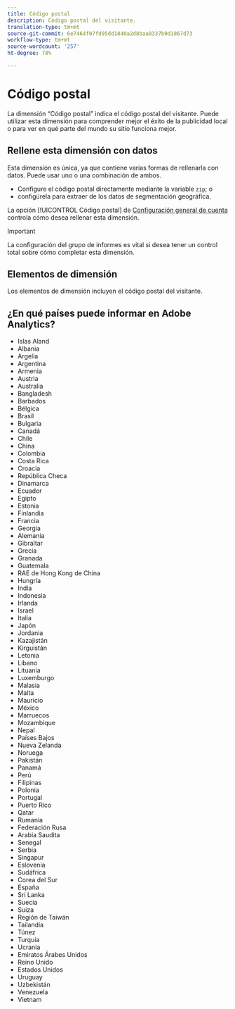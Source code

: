 ```yaml
---
title: Código postal
description: Código postal del visitante.
translation-type: tm+mt
source-git-commit: 6e7464f07fd95dd1840a2d8baa8337b0d1867d73
workflow-type: tm+mt
source-wordcount: '257'
ht-degree: 78%

---
```



# Código postal

La dimensión “Código postal” indica el código postal del visitante. Puede utilizar esta dimensión para comprender mejor el éxito de la publicidad local o para ver en qué parte del mundo su sitio funciona mejor.

## Rellene esta dimensión con datos

Esta dimensión es única, ya que contiene varias formas de rellenarla con datos. Puede usar uno o una combinación de ambos.

* Configure el código postal directamente mediante la variable `zip`; o
* configúrela para extraer de los datos de segmentación geográfica.

La opción [!UICONTROL Código postal] de [Configuración general de cuenta](/help/admin/admin/general-acct-settings-admin.md) controla cómo desea rellenar esta dimensión.

>[!IMPORTANT]
>
>La configuración del grupo de informes es vital si desea tener un control total sobre cómo completar esta dimensión.

## Elementos de dimensión

Los elementos de dimensión incluyen el código postal del visitante.

## ¿En qué países puede informar en Adobe Analytics?

* Islas Aland
* Albania
* Argelia
* Argentina
* Armenia
* Austria
* Australia
* Bangladesh
* Barbados
* Bélgica
* Brasil
* Bulgaria
* Canadá
* Chile
* China
* Colombia
* Costa Rica
* Croacia
* República Checa
* Dinamarca
* Ecuador
* Egipto
* Estonia
* Finlandia
* Francia
* Georgia
* Alemania
* Gibraltar
* Grecia
* Granada
* Guatemala
* RAE de Hong Kong de China
* Hungría
* India
* Indonesia
* Irlanda
* Israel
* Italia
* Japón
* Jordania
* Kazajistán
* Kirguistán
* Letonia
* Líbano
* Lituania
* Luxemburgo
* Malasia
* Malta
* Mauricio
* México
* Marruecos
* Mozambique
* Nepal
* Países Bajos
* Nueva Zelanda
* Noruega
* Pakistán
* Panamá
* Perú
* Filipinas
* Polonia
* Portugal
* Puerto Rico
* Qatar
* Rumanía
* Federación Rusa
* Arabia Saudita
* Senegal
* Serbia
* Singapur
* Eslovenia
* Sudáfrica
* Corea del Sur
* España
* Sri Lanka
* Suecia
* Suiza
* Región de Taiwán
* Tailandia
* Túnez
* Turquía
* Ucrania
* Emiratos Árabes Unidos
* Reino Unido
* Estados Unidos
* Uruguay
* Uzbekistán
* Venezuela
* Vietnam
